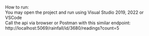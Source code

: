 How to run:
<br>You may open the project and run using Visual Studio 2019, 2022 or VSCode
<br>Call the api via browser or Postman with this similar endpoint: http://localhost:5069/rainfall/id/3680/readings?count=5
